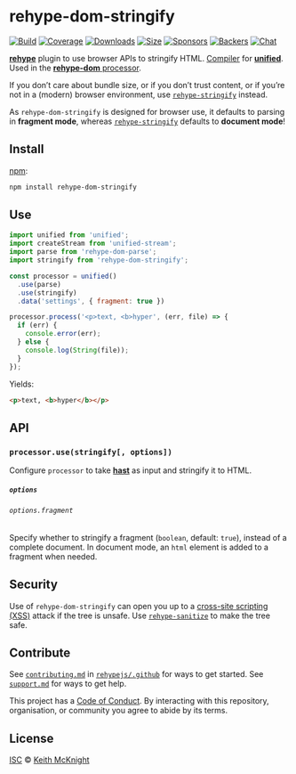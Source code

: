 # rehype-dom-stringify

[![Build][build-badge]][build]
[![Coverage][coverage-badge]][coverage]
[![Downloads][downloads-badge]][downloads]
[![Size][size-badge]][size]
[![Sponsors][sponsors-badge]][collective]
[![Backers][backers-badge]][collective]
[![Chat][chat-badge]][chat]

[**rehype**][rehype] plugin to use browser APIs to stringify HTML.
[Compiler][] for [**unified**][unified].
Used in the [**rehype-dom** processor][processor].

If you don’t care about bundle size, or if you don’t trust content, or if you’re
not in a (modern) browser environment, use
[`rehype-stringify`][rehype-stringify] instead.

As `rehype-dom-stringify` is designed for browser use, it defaults to parsing in
**fragment mode**, whereas [`rehype-stringify`][rehype-stringify] defaults to
**document mode**!

## Install

[npm][]:

```sh
npm install rehype-dom-stringify
```

## Use

```js
import unified from 'unified';
import createStream from 'unified-stream';
import parse from 'rehype-dom-parse';
import stringify from 'rehype-dom-stringify';

const processor = unified()
  .use(parse)
  .use(stringify)
  .data('settings', { fragment: true })

processor.process('<p>text, <b>hyper', (err, file) => {
  if (err) {
    console.error(err);
  } else {
    console.log(String(file));
  }
});
```

Yields:

```html
<p>text, <b>hyper</b></p>
```

## API

### `processor.use(stringify[, options])`

Configure `processor` to take [**hast**][hast] as input and stringify it to
HTML.

##### `options`

###### `options.fragment`

Specify whether to stringify a fragment (`boolean`, default: `true`), instead of
a complete document.
In document mode, an `html` element is added to a fragment when needed.

## Security

Use of `rehype-dom-stringify` can open you up to a
[cross-site scripting (XSS)][xss] attack if the tree is unsafe.
Use [`rehype-sanitize`][sanitize] to make the tree safe.

## Contribute

See [`contributing.md`][contributing] in [`rehypejs/.github`][health] for ways
to get started.
See [`support.md`][support] for ways to get help.

This project has a [Code of Conduct][coc].
By interacting with this repository, organisation, or community you agree to
abide by its terms.

## License

[ISC][license] © [Keith McKnight][author]

<!-- Definitions -->

[build-badge]: https://github.com/rehypejs/rehype-dom/workflows/main/badge.svg

[build]: https://github.com/rehypejs/rehype-dom/actions

[coverage-badge]: https://img.shields.io/codecov/c/github/rehypejs/rehype-dom.svg

[coverage]: https://codecov.io/github/rehypejs/rehype-dom

[downloads-badge]: https://img.shields.io/npm/dm/rehype-dom-stringify.svg

[downloads]: https://www.npmjs.com/package/rehype-dom-stringify

[size-badge]: https://img.shields.io/bundlephobia/minzip/rehype-dom-stringify.svg

[size]: https://bundlephobia.com/result?p=rehype-dom-stringify

[sponsors-badge]: https://opencollective.com/unified/sponsors/badge.svg

[backers-badge]: https://opencollective.com/unified/backers/badge.svg

[collective]: https://opencollective.com/unified

[chat-badge]: https://img.shields.io/badge/chat-discussions-success.svg

[chat]: https://github.com/rehypejs/rehype/discussions

[npm]: https://docs.npmjs.com/cli/install

[author]: https://keith.mcknig.ht

[license]: https://github.com/rehypejs/rehype-dom/blob/main/license

[health]: https://github.com/rehypejs/.github

[contributing]: https://github.com/rehypejs/.github/blob/HEAD/contributing.md

[support]: https://github.com/rehypejs/.github/blob/HEAD/support.md

[coc]: https://github.com/rehypejs/.github/blob/HEAD/code-of-conduct.md

[unified]: https://github.com/unifiedjs/unified

[processor]: https://github.com/rehypejs/rehype-dom/blob/main/packages/rehype-dom

[compiler]: https://github.com/unifiedjs/unified#processorcompiler

[hast]: https://github.com/syntax-tree/hast

[rehype]: https://github.com/rehypejs/rehype

[rehype-stringify]: https://github.com/rehypejs/rehype/tree/HEAD/packages/rehype-stringify

[xss]: https://en.wikipedia.org/wiki/Cross-site_scripting

[sanitize]: https://github.com/rehypejs/rehype-sanitize
